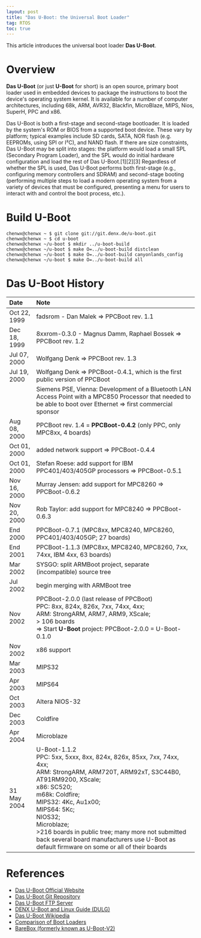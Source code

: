 ```yaml
---
layout: post
title: "Das U-Boot: the Universal Boot Loader"
tag: RTOS
toc: true
---
```


This article introduces the universal boot loader **Das U-Boot**.

<!--more-->

# Overview

**Das U-Boot** (or just **U-Boot** for short) is an open source, primary boot loader used in embedded devices to package the instructions to boot the device's operating system kernel. It is available for a number of computer architectures, including 68k, ARM, AVR32, Blackfin, MicroBlaze, MIPS, Nios, SuperH, PPC and x86.

Das U-Boot is both a first-stage and second-stage bootloader. It is loaded by the system's ROM or BIOS from a supported boot device. These vary by platform; typical examples include SD cards, SATA, NOR flash (e.g. EEPROMs, using SPI or I²C), and NAND flash. If there are size constraints, Das U-Boot may be split into stages: the platform would load a small SPL (Secondary Program Loader), and the SPL would do initial hardware configuration and load the rest of Das U-Boot.[1][2][3] Regardless of whether the SPL is used, Das U-Boot performs both first-stage (e.g., configuring memory controllers and SDRAM) and second-stage booting (performing multiple steps to load a modern operating system from a variety of devices that must be configured, presenting a menu for users to interact with and control the boot process, etc.).

# Build U-Boot

```
chenwx@chenwx ~ $ git clone git://git.denx.de/u-boot.git
chenwx@chenwx ~ $ cd u-boot
chenwx@chenwx ~/u-boot $ mkdir ../u-boot-build
chenwx@chenwx ~/u-boot $ make O=../u-boot-build distclean
chenwx@chenwx ~/u-boot $ make O=../u-boot-build canyonlands_config
chenwx@chenwx ~/u-boot $ make O=../u-boot-build all
```

# Das U-Boot History

| Date | Note |
| :--- | :--- |
| Oct 22, 1999 | fadsrom - Dan Malek => PPCBoot rev. 1.1 |
| Dec 18, 1999 | 8xxrom-0.3.0 - Magnus Damm, Raphael Bossek => PPCBoot rev. 1.2 |
| Jul 07, 2000 | Wolfgang Denk => PPCBoot rev. 1.3 |
| Jul 19, 2000 | Wolfgang Denk => PPCBoot-0.4.1, which is the first public version of PPCBoot |
| | Siemens PSE, Vienna: Development of a Bluetooth LAN Access Point with a MPC850 Processor that needed to be able to boot over Ethernet => first commercial sponsor |
| Aug 08, 2000 | PPCBoot rev. 1.4 = **PPCBoot-0.4.2** (only PPC, only MPC8xx, 4 boards) |
| Oct 01, 2000 | added network support => PPCBoot-0.4.4 |
| Oct 01, 2000 | Stefan Roese: add support for IBM PPC401/403/405GP processors => PPCBoot-0.5.1 |
| Nov 16, 2000 | Murray Jensen: add support for MPC8260 => PPCBoot-0.6.2 |
| Nov 20, 2000 | Rob Taylor: add support for MPC8240 => PPCBoot-0.6.3 |
| End 2000 | PPCBoot-0.7.1 (MPC8xx, MPC8240, MPC8260, PPC401/403/405GP; 27 boards) |
| End 2001 | PPCBoot-1.1.3 (MPC8xx, MPC8240, MPC8260, 7xx, 74xx, IBM 4xx, 63 boards) |
| Mar 2002 | SYSGO: split ARMBoot project, separate (incompatible) source tree |
| Jul 2002 | begin merging with ARMBoot tree |
| Nov 2002 | PPCBoot-2.0.0 (last release of PPCBoot)<br>PPC: 8xx, 824x, 826x, 7xx, 74xx, 4xx;<br>ARM: StrongARM, ARM7, ARM9, XScale;<br>> 106 boards<br>=> Start **U-Boot** project: PPCBoot-2.0.0 = U-Boot-0.1.0 |
| Nov 2002 | x86 support |
| Mar 2003 | MIPS32 |
| Apr 2003 | MIPS64 |
| Oct 2003 | Altera NIOS-32 |
| Dec 2003 | Coldfire |
| Apr 2004 | Microblaze |
| 31 May 2004 | U-Boot-1.1.2<br>PPC: 5xx, 5xxx, 8xx, 824x, 826x, 85xx, 7xx, 74xx, 4xx;<br>ARM: StrongARM, ARM720T, ARM92xT, S3C44B0, AT91RM9200, XScale;<br>x86: SC520;<br>m68k: Coldfire;<br>MIPS32: 4Kc, Au1x00;<br>MIPS64: 5Kc;<br>NIOS32;<br>Microblaze;<br>>216 boards in public tree; many more not submitted back several board manufacturers use U-Boot as default firmware on some or all of their boards |

<p/>

# References

* [Das U-Boot Official Website](http://www.denx.de/wiki/U-Boot/)
* [Das U-Boot Git Repository](http://git.denx.de/u-boot.git/)
* [Das U-Boot FTP Server](ftp://ftp.denx.de/pub/u-boot/)
* [DENX U-Boot and Linux Guide (DULG)](http://www.denx.de/wiki/DULG/Manual)
* [Das U-Boot Wikipedia](https://en.wikipedia.org/wiki/Das_U-Boot)
* [Comparison of Boot Loaders](https://en.wikipedia.org/wiki/Comparison_of_boot_loaders)
* [BareBox (formerly known as U-Boot-V2)](http://www.barebox.org/)
